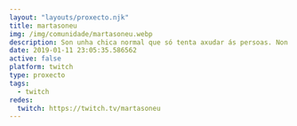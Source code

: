 ```yaml
---
layout: "layouts/proxecto.njk"
title: martasoneu
img: /img/comunidade/martasoneu.webp
description: Son unha chica normal que só tenta axudar ás persoas. Non son nada máis hahaha.
date: 2019-01-11 23:05:35.586562
active: false
platform: twitch
type: proxecto
tags:
  - twitch
redes:
  twitch: https://twitch.tv/martasoneu
---
```

